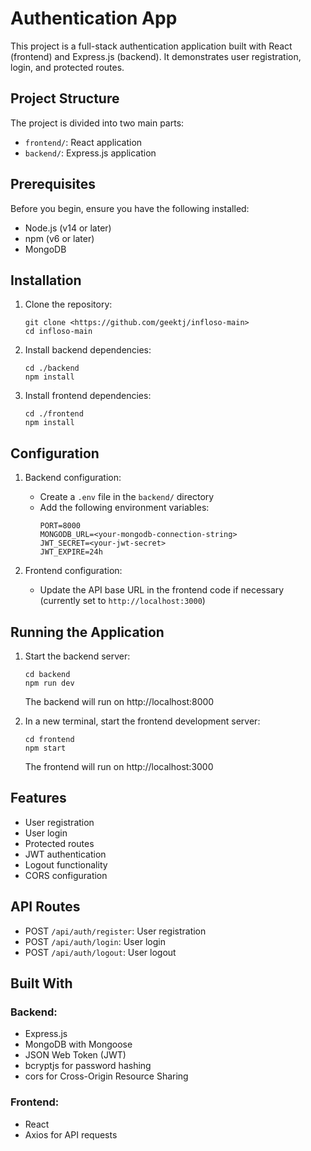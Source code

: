 # Authentication App

This project is a full-stack authentication application built with React (frontend) and Express.js (backend). It demonstrates user registration, login, and protected routes.

## Project Structure

The project is divided into two main parts:

- `frontend/`: React application
- `backend/`: Express.js application

## Prerequisites

Before you begin, ensure you have the following installed:

- Node.js (v14 or later)
- npm (v6 or later)
- MongoDB

## Installation

1. Clone the repository:
   ```
   git clone <https://github.com/geektj/infloso-main>
   cd infloso-main
   ```

2. Install backend dependencies:
   ```
   cd ./backend
   npm install
   ```

3. Install frontend dependencies:
   ```
   cd ./frontend
   npm install
   ```

## Configuration

1. Backend configuration:
   - Create a `.env` file in the `backend/` directory
   - Add the following environment variables:
     ```
     PORT=8000
     MONGODB_URL=<your-mongodb-connection-string>
     JWT_SECRET=<your-jwt-secret>
     JWT_EXPIRE=24h
     ```

2. Frontend configuration:
   - Update the API base URL in the frontend code if necessary (currently set to `http://localhost:3000`)

## Running the Application

1. Start the backend server:
   ```
   cd backend
   npm run dev
   ```
   The backend will run on http://localhost:8000

2. In a new terminal, start the frontend development server:
   ```
   cd frontend
   npm start
   ```
   The frontend will run on http://localhost:3000

## Features

- User registration
- User login
- Protected routes
- JWT authentication
- Logout functionality
- CORS configuration

## API Routes

- POST `/api/auth/register`: User registration
- POST `/api/auth/login`: User login
- POST `/api/auth/logout`: User logout

## Built With

### Backend:
- Express.js
- MongoDB with Mongoose
- JSON Web Token (JWT)
- bcryptjs for password hashing
- cors for Cross-Origin Resource Sharing

### Frontend:
- React
- Axios for API requests


